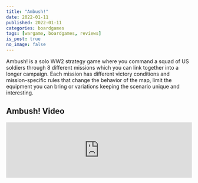 ```yaml
---
title: "Ambush!"
date: 2022-01-11
published: 2022-01-11
categories: boardgames
tags: [wargame, boardgames, reviews]
is_post: true
no_image: false
---
```

Ambush! is a solo WW2 strategy game where you command a squad of US soldiers through 8 different missions which you can link together into a longer campaign. Each mission has different victory conditions and mission-specific rules that change the behavior of the map, limit the equipment you can bring or variations keeping the scenario unique and interesting.

<!--more-->

## Ambush! Video
<div class="videoWrapper">
  <iframe width="100%" height="" src="http://www.youtube.com/embed/OOeb67a7K5g" frameborder="0" allowfullscreen></iframe>
</div>